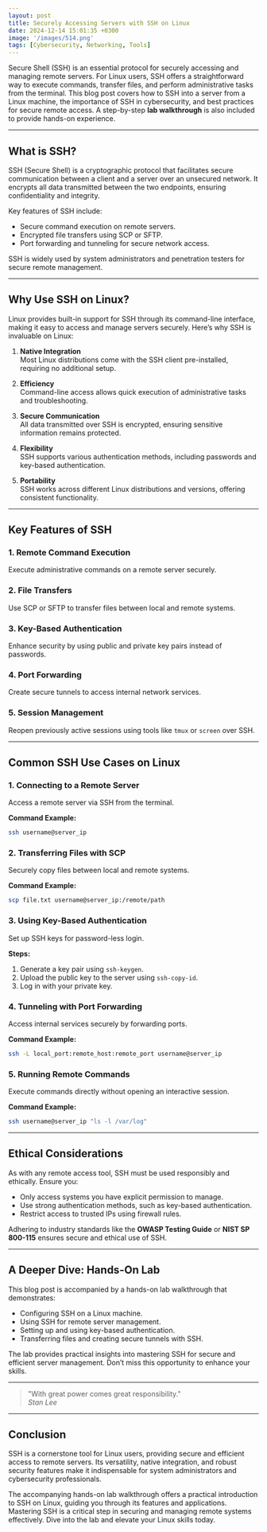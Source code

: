 ```yaml
---
layout: post
title: Securely Accessing Servers with SSH on Linux
date: 2024-12-14 15:01:35 +0300
image: '/images/514.png'
tags: [Cybersecurity, Networking, Tools]
---
```


Secure Shell (SSH) is an essential protocol for securely accessing and managing remote servers. For Linux users, SSH offers a straightforward way to execute commands, transfer files, and perform administrative tasks from the terminal. This blog post covers how to SSH into a server from a Linux machine, the importance of SSH in cybersecurity, and best practices for secure remote access. A step-by-step **lab walkthrough** is also included to provide hands-on experience.

---

## What is SSH?

SSH (Secure Shell) is a cryptographic protocol that facilitates secure communication between a client and a server over an unsecured network. It encrypts all data transmitted between the two endpoints, ensuring confidentiality and integrity.

Key features of SSH include:
- Secure command execution on remote servers.  
- Encrypted file transfers using SCP or SFTP.  
- Port forwarding and tunneling for secure network access.  

SSH is widely used by system administrators and penetration testers for secure remote management.

---

## Why Use SSH on Linux?

Linux provides built-in support for SSH through its command-line interface, making it easy to access and manage servers securely. Here’s why SSH is invaluable on Linux:

1. **Native Integration**  
   Most Linux distributions come with the SSH client pre-installed, requiring no additional setup.

2. **Efficiency**  
   Command-line access allows quick execution of administrative tasks and troubleshooting.

3. **Secure Communication**  
   All data transmitted over SSH is encrypted, ensuring sensitive information remains protected.

4. **Flexibility**  
   SSH supports various authentication methods, including passwords and key-based authentication.

5. **Portability**  
   SSH works across different Linux distributions and versions, offering consistent functionality.

---

## Key Features of SSH

### 1. **Remote Command Execution**
Execute administrative commands on a remote server securely.

### 2. **File Transfers**
Use SCP or SFTP to transfer files between local and remote systems.

### 3. **Key-Based Authentication**
Enhance security by using public and private key pairs instead of passwords.

### 4. **Port Forwarding**
Create secure tunnels to access internal network services.

### 5. **Session Management**
Reopen previously active sessions using tools like `tmux` or `screen` over SSH.

---

## Common SSH Use Cases on Linux

### 1. **Connecting to a Remote Server**
Access a remote server via SSH from the terminal.

**Command Example:**  
```bash
ssh username@server_ip
```

### 2. **Transferring Files with SCP**
Securely copy files between local and remote systems.

**Command Example:**  
```bash
scp file.txt username@server_ip:/remote/path
```

### 3. **Using Key-Based Authentication**
Set up SSH keys for password-less login.

**Steps:**
1. Generate a key pair using `ssh-keygen`.
2. Upload the public key to the server using `ssh-copy-id`.
3. Log in with your private key.

### 4. **Tunneling with Port Forwarding**
Access internal services securely by forwarding ports.

**Command Example:**  
```bash
ssh -L local_port:remote_host:remote_port username@server_ip
```

### 5. **Running Remote Commands**
Execute commands directly without opening an interactive session.

**Command Example:**  
```bash
ssh username@server_ip "ls -l /var/log"
```

---

## Ethical Considerations

As with any remote access tool, SSH must be used responsibly and ethically. Ensure you:
- Only access systems you have explicit permission to manage.
- Use strong authentication methods, such as key-based authentication.
- Restrict access to trusted IPs using firewall rules.

Adhering to industry standards like the **OWASP Testing Guide** or **NIST SP 800-115** ensures secure and ethical use of SSH.

---

## A Deeper Dive: Hands-On Lab

This blog post is accompanied by a hands-on lab walkthrough that demonstrates:
- Configuring SSH on a Linux machine.
- Using SSH for remote server management.
- Setting up and using key-based authentication.
- Transferring files and creating secure tunnels with SSH.

The lab provides practical insights into mastering SSH for secure and efficient server management. Don’t miss this opportunity to enhance your skills.

---

> "With great power comes great responsibility."  
> <cite>Stan Lee</cite>

---

## Conclusion

SSH is a cornerstone tool for Linux users, providing secure and efficient access to remote servers. Its versatility, native integration, and robust security features make it indispensable for system administrators and cybersecurity professionals.

The accompanying hands-on lab walkthrough offers a practical introduction to SSH on Linux, guiding you through its features and applications. Mastering SSH is a critical step in securing and managing remote systems effectively. Dive into the lab and elevate your Linux skills today.
